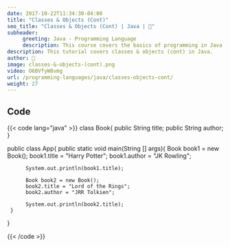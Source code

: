 ```yaml
---
date: 2017-10-22T11:34:30-04:00
title: "Classes & Objects (Cont)"
seo_title: "Classes & Objects (Cont) | Java | 🦒"
subheader:
     greeting: Java - Programming Language
     description: This course covers the basics of programming in Java. Work your way through the videos/articles and I'll teach you everything you need to know to start your programming journey!
description: This tutorial covers classes & objects (cont) in Java.
author: 🦒
image: classes-&-objects-(cont).png
video: O6BVfyW8vmg
url: /programming-languages/java/classes-objects-cont/
weight: 27
---
```


## Code

{{< code lang="java" >}}
class Book{
     public String title;
     public String author;
}

public class App{
     public static void main(String [] args){
          Book book1 = new Book();
          book1.title = "Harry Potter";
          book1.author = "JK Rowling";

          System.out.println(book1.title);

          Book book2 = new Book();
          book2.title = "Lord of the Rings";
          book2.author = "JRR Tolkien";

          System.out.println(book2.title);
     }
}

{{< /code >}}